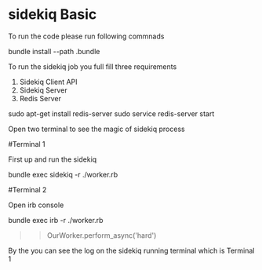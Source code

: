 # sidekiq Basic 

To run the code please run following commnads

bundle install --path .bundle 

To run the sidekiq job you full fill three requirements 
1. Sidekiq Client API 
2. Sidekiq Server
3. Redis Server 
 
sudo apt-get install redis-server 
sudo service redis-server start 

Open two terminal to see the magic of sidekiq process 

#Terminal 1 

First up and run the sidekiq

bundle exec sidekiq -r ./worker.rb

#Terminal 2 

Open irb console 

bundle exec irb -r ./worker.rb

>> OurWorker.perform_async('hard')

By the you can see the log on the sidekiq running terminal which is Terminal 1 





